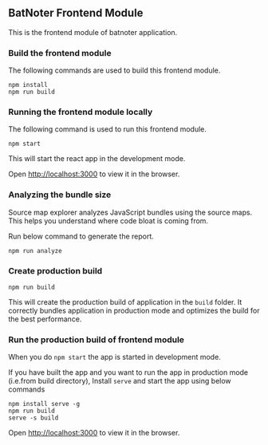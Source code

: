 ## BatNoter Frontend Module
This is the frontend module of batnoter application.

### Build the frontend module

The following commands are used to build this frontend module.
```shell
npm install
npm run build
```

### Running the frontend module locally
The following command is used to run this frontend module.
```shell
npm start
```
This will start the react app in the development mode.

Open [http://localhost:3000](http://localhost:3000) to view it in the browser.

### Analyzing the bundle size
Source map explorer analyzes JavaScript bundles using the source maps. This helps you understand where code bloat is coming from.

Run below command to generate the report.
```shell
npm run analyze
```

### Create production build
```shell
npm run build
```

This will create the production build of application in the `build` folder.
It correctly bundles application in production mode and optimizes the build for the best performance.

### Run the production build of frontend module
When you do `npm start` the app is started in development mode.

If you have built the app and you want to run the app in production mode (i.e.from build directory), 
Install `serve` and start the app using below commands
```shell
npm install serve -g
npm run build
serve -s build
```

Open [http://localhost:3000](http://localhost:3000) to view it in the browser.
